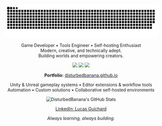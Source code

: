 <p align="center">
  <picture>
    <source media="(prefers-color-scheme: dark)" srcset="https://github.com/DisturbedBanana/DisturbedBanana/blob/main/dist/github-snake-dark.svg" />
    <img src="https://github.com/DisturbedBanana/DisturbedBanana/blob/main/dist/github-snake.svg" alt="GitHub Contribution Snake" />
  </picture>
</p>

<p align="center">
  Game Developer • Tools Engineer • Self-hosting Enthusiast<br>
  Modern, creative, and technically adept.<br>
  Building worlds and empowering creators.
</p>

<p align="center">
  <img src="https://img.shields.io/badge/Unity-2022.3+-brightgreen?style=flat-square&logo=unity&logoColor=white" />
  <img src="https://img.shields.io/badge/Unreal-5.3%2B-blue?style=flat-square&logo=unrealengine&logoColor=white" />
  <img src="https://img.shields.io/badge/Portfolio-Online-orange?style=flat-square&logo=githubpages&logoColor=white" />
</p>

<p align="center">
  <b>Portfolio:</b> <a href="https://disturbedbanana.github.io/">disturbedbanana.github.io</a>
</p>

<p align="center">
  Unity & Unreal gameplay systems • Editor extensions & workflow tools<br>
  Automation • Custom solutions • Collaborative self-hosted environments
</p>

<p align="center">
  <!-- Optional: Add your GitHub stats card here, centered -->
  <img src="https://github-readme-stats.vercel.app/api?username=DisturbedBanana&show_icons=true&theme=radical&hide_border=true" alt="DisturbedBanana's GitHub Stats" />
</p>

<p align="center">
  <a href="https://www.linkedin.com/in/lucas-guichard-link/">LinkedIn: Lucas Guichard</a>
</p>

<p align="center">
  <em>Always learning, always building.</em>
</p>
